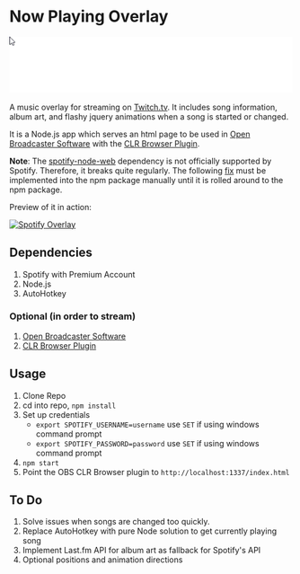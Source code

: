# Now Playing Overlay

![Image](img/preview.gif)

A music overlay for streaming on [Twitch.tv](http://www.twitch.tv/). It includes song information, album art, and flashy jquery animations when a song is started or changed.

It is a Node.js app which serves an html page to be used in [Open Broadcaster Software](https://obsproject.com/) with the [CLR Browser Plugin](https://obsproject.com/forum/resources/clr-browser-source-plugin.22/).

**Note**: The [spotify-node-web](https://github.com/TooTallNate/node-spotify-web) dependency is not officially supported by Spotify. Therefore, it breaks quite regularly. The following [fix](https://github.com/TooTallNate/node-spotify-web/issues/87) must be implemented into the npm package manually until it is rolled around to the npm package.

Preview of it in action:

[![Spotify Overlay](http://img.youtube.com/vi/3AQ2ZLvIwDw/0.jpg)](https://www.youtube.com/watch?v=3AQ2ZLvIwDw)

## Dependencies

1. Spotify with Premium Account
2. Node.js
3. AutoHotkey

### Optional (in order to stream)

1. [Open Broadcaster Software](https://obsproject.com/)
2. [CLR Browser Plugin](https://obsproject.com/forum/resources/clr-browser-source-plugin.22/)

## Usage

1. Clone Repo
2. cd into repo, `npm install`
3. Set up credentials
    - `export SPOTIFY_USERNAME=username` use `SET` if using windows command prompt
    - `export SPOTIFY_PASSWORD=password` use `SET` if using windows command prompt
4. `npm start`
5. Point the OBS CLR Browser plugin to `http://localhost:1337/index.html`

## To Do

1. Solve issues when songs are changed too quickly.
2. Replace AutoHotkey with pure Node solution to get currently playing song
3. Implement Last.fm API for album art as fallback for Spotify's API
4. Optional positions and animation directions
